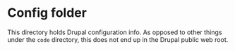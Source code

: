 # Config folder
This directory holds Drupal configuration info. As opposed to other things under the `code` directory, this does not end up in the Drupal public web root.
